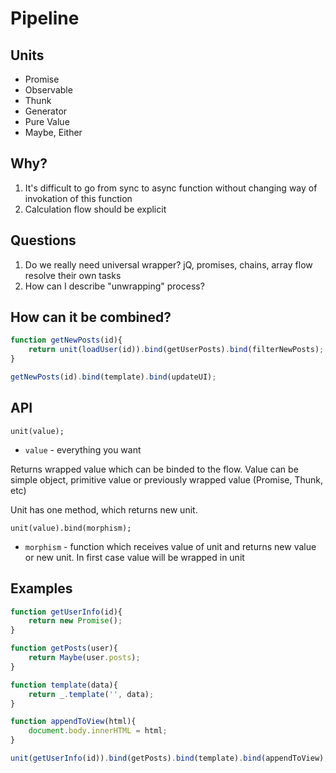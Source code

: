 # Pipeline

## Units

 - Promise
 - Observable
 - Thunk
 - Generator
 - Pure Value
 - Maybe, Either

## Why?

 1. It's difficult to go from sync to async function without changing way of invokation of this function
 2. Calculation flow should be explicit

## Questions

 1. Do we really need universal wrapper? jQ, promises, chains, array flow resolve their own tasks
 2. How can I describe "unwrapping" process?

## How can it be combined?

```javascript
function getNewPosts(id){
	return unit(loadUser(id)).bind(getUserPosts).bind(filterNewPosts);
}

getNewPosts(id).bind(template).bind(updateUI);
```

## API

    unit(value);

 * `value` - everything you want

Returns wrapped value which can be binded to the flow. Value can be simple object, primitive value or previously wrapped value (Promise, Thunk, etc)

Unit has one method, which returns new unit.

    unit(value).bind(morphism);

 * `morphism` - function which receives value of unit and returns new value or new unit. In first case value will be wrapped in unit

## Examples

```javascript
function getUserInfo(id){
	return new Promise();
}

function getPosts(user){
	return Maybe(user.posts);
}

function template(data){
	return _.template('', data);
}

function appendToView(html){
	document.body.innerHTML = html;
}

unit(getUserInfo(id)).bind(getPosts).bind(template).bind(appendToView);
```
